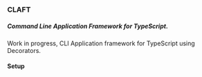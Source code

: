 ### CLAFT
##### Command Line Application Framework for TypeScript.

Work in progress, CLI Application framework for TypeScript using Decorators.

#### Setup


